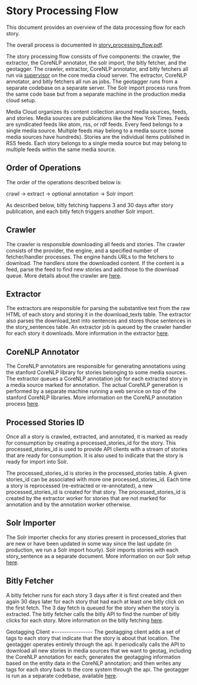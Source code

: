 Story Processing Flow
=====================

This document provides an overview of the data processing flow for each story.

The overall process is documented in [story_processing_flow.pdf](diagrams/story_processing_flow.pdf).

The story processing flow consists of five components: the crawler, the extractor, the CoreNLP annotator, the solr
import, the bitly fetcher, and the geotagger.  The crawler, extractor, CoreNLP annotator, and bitly fetchers all run via
[supervisor](supervisor.markdown)  on the core media cloud server.  The extractor, CoreNLP annotator, and bitly fetchers
all run as jobs. The geotagger runs from a separate codebase on a separate server.  The Solr import process runs from
the same code base but from a separate machine in the production media cloud setup.

Media Cloud organizes its content collection around media sources, feeds, and stories.  Media sources are publications
like the New York Times.  Feeds are syndicated feeds like atom, rss, or rdf feeds.  Every feed belongs to a single media
source.  Multiple feeds may belong to a media source (some media sources have hundreds).  Stories are the individual
items published in RSS feeds.  Each story belongs to a single media source but may belong to multiple feeds within
the same media source.

Order of Operations
------------------

The order of the operations described below is:

crawl -> extract -> optional annotation -> Solr import

As described below, bitly fetching happens 3 and 30 days after story publication, and each bitly fetch triggers another Solr import.

Crawler
-------

The crawler is responsible downloading all feeds and stories.  The crawler consists of the provider, the engine, and
a specified number of fetcher/handler processes.  The engine hands URLs to the fetchers to download.  The handlers
store the downloaded content.  If the content is a feed, parse the feed to find new stories and add those to the
download queue.  More details about the crawler are [here](crawler.markdown).

Extractor
---------

The extractors are responsible for parsing the substantive text from the raw HTML of each story and storing it in the
download_texts table.  The extractor also parses the download_text into sentences and stores those sentences in the
story_sentences table.  An extractor job is queued by the crawler handler for each story it downloads.  More
information in the extractor [here](extractor.markdown).

CoreNLP Annotator
-----------------

The CoreNLP annotators are responsible for generating annotations using the stanford CoreNLP library for stories
belonging to some media sources.  The extractor queues a CoreNLP annotation job for each extracted story in a media
source marked for annotation. The actual CoreNLP generation is performed by a separate machine running a web service on
top of the stanford CoreNLP libraries.  More information on the CoreNLP annotation process [here](corenlp.markdown).

Processed Stories ID
--------------------
Once all a story is crawled, extracted, and annotated, it is marked as ready for consumption by creating a
processed_stories_id for the story.  This processed_stories_id is used to provide API clients with a stream of stories
that are ready for consumption.  It is also used to indicate that the story is ready for import into Solr.  

The processed_stories_id is stories in the processed_stories table.  A given stories_id can be associated with more
one processed_stories_id.  Each time a story is reprocessed (re-extracted or re-annotated), a new processed_stories_id
is created for that story.  The processed_stories_id is created by the extractor worker for stories that are not marked
for annotation and by the annotation worker otherwise.

Solr Importer
-------------

The Solr importer checks for any stories present in processed_stories that are new or have been updated
in some way since the last update (in production, we run a Solr import hourly).  Solr imports stories with each
story_sentence as a separate document.  More information on our Solr setup [here](solr.markdown).

Bitly Fetcher
-------------

A bitly fetcher runs for each story 3 days after it is first created and then again 30 days later for each story that
had each at least one bitly click on the first fetch.  The 3 day fetch is queued for the story when the story is
extracted.  The bitly fetcher calls the bitly API to find the number of bitly clicks for each story.  More information
on the bitly fetching [here](bitly.markdown).

Geotagging Client
=----------------
The geotagging client adds a set of tags to each story that indicate that the story is about that location.  The
geotagger operates entirely through the api.  It periodically calls the API to download all new stories in media sources
that we want to geotag, including the CoreNLP annotation for each; generates the geotagging information based on the
entity data in the CoreNLP annotation; and then writes any tags for each story back to the core system through the api.
The geotagger is run as a separate codebase, available
[here](https://github.com/c4fcm/MediaCloud-GeoTag-Labeller/commits/master).
